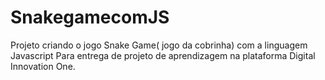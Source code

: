 # SnakegamecomJS

Projeto criando o jogo Snake Game( jogo da cobrinha) com a linguagem Javascript
Para entrega de projeto de aprendizagem na plataforma Digital Innovation One.
